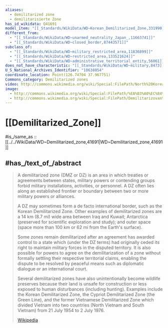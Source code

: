 ```yaml
---
aliases:
  - demilitarized zone
  - demilitarisierte Zone
has_id_wikidata: Q41691
model_item: "[[_Standards/WikiData/WD~Korean_Demilitarized_Zone,331990]]"
different_from:
  - "[[_Standards/WikiData/WD~unarmed_neutrality_Japan_,11663741]]"
  - "[[_Standards/WikiData/WD~closed_border,87443571]]"
subclass_of:
  - "[[_Standards/WikiData/WD~military_restricted_area,11836899]]"
  - "[[_Standards/WikiData/WD~restricted_area,133521624]]"
  - "[[_Standards/WikiData/WD~administrative_territorial_entity,56061]]"
does_not_have_characteristic: "[[_Standards/WikiData/WD~military,8473]]"
U_S_National_Archives_Identifier: "10638054"
coordinate_location: Point(126.74704 37.967751)
Commons_category: Demilitarized zones
video: http://commons.wikimedia.org/wiki/Special:FilePath/North%20Korean%20Soldier%20at%20the%20DMZ.webm
image:
  - http://commons.wikimedia.org/wiki/Special:FilePath/%EA%B3%A0%EC%84%B1%20%EC%B5%9C%EB%8F%99%EB%B6%81%EB%8B%A8%20%EA%B0%90%EC%8B%9C%EC%B4%88%EC%86%8C%28GP%29.jpg
  - http://commons.wikimedia.org/wiki/Special:FilePath/Demilitarizovan%C3%A1%20z%C3%B3na%20-%20panoramio.jpg
---
```


# [[Demilitarized_Zone]] 

#is_/same_as :: [[../../WikiData/WD~Demilitarized_zone,41691|WD~Demilitarized_zone,41691]] 

## #has_/text_of_/abstract 

> A demilitarized zone (DMZ or DZ) is an area in which treaties or agreements between states, 
> military powers or contending groups forbid military installations, activities, or personnel. 
> A DZ often lies along an established frontier or boundary between two or more military powers or alliances. 
> 
> A DZ may sometimes form a de facto international border, such as the Korean Demilitarized Zone. 
> Other examples of demilitarized zones are a 14 km (8.7 mi) wide area between Iraq and Kuwait; 
> Antarctica (preserved for scientific exploration and study); 
> and outer space (space more than 100 km or 62 mi from the Earth's surface).
>
> Some zones remain demilitarized after an agreement has awarded control to a state which (under the DZ terms) had originally ceded its right to maintain military forces in the disputed territory. It is also possible for powers to agree on the demilitarization of a zone without formally settling their respective territorial claims, enabling the dispute to be resolved by peaceful means such as diplomatic dialogue or an international court.
>
> Several demilitarized zones have also unintentionally become wildlife preserves because their land is unsafe for construction or less exposed to human disturbances (including hunting). Examples include the Korean Demilitarized Zone, the Cypriot Demilitarized Zone (the Green Line), and the former Vietnamese Demilitarized Zone which divided Vietnam into two countries (North Vietnam and South Vietnam) from 21 July 1954 to 2 July 1976.
>
> [Wikipedia](https://en.wikipedia.org/wiki/Demilitarized%20zone) 

